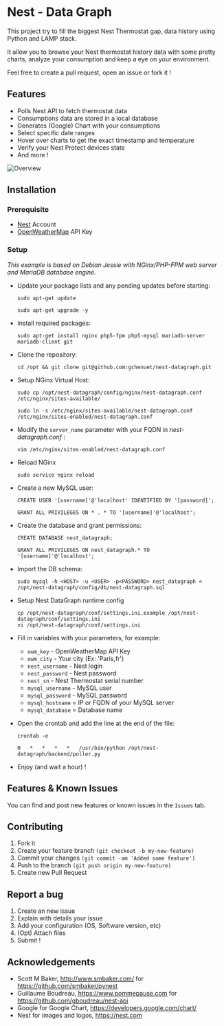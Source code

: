 # Nest - Data Graph

This project try to fill the biggest Nest Thermostat gap, data history using Python and LAMP stack.   

It allow you to browse your Nest thermostat history data with some pretty charts, analyze your consumption and keep a eye on your environment.

Feel free to create a pull request, open an issue or fork it !

## Features

* Polls Nest API to fetch thermostat data
* Consumptions data are stored in a local database
* Generates (Google) Chart with your consumptions
* Select specific date ranges
* Hover over charts to get the exact timestamp and temperature
* Verify your Nest Protect devices state
* And more !

![Overview](https://github.com/gchenuet/nest-datagraph/raw/master/README/nest-datagraph.jpg "Overview")   

## Installation

### Prerequisite

* [Nest](https://nest.com) Account
* [OpenWeatherMap](http://openweathermap.org/) API Key

### Setup

_This example is based on Debian Jessie with NGinx/PHP-FPM web server and MariaDB database engine._

* Update your package lists and any pending updates before starting:					
			
	```
	sudo apt-get update
	```
			
	```
	sudo apt-get upgrade -y
	```
			
* Install required packages:
			
	```
	sudo apt-get install nginx php5-fpm php5-mysql mariadb-server mariadb-client git
	```
			
* Clone the repository:
	```
	cd /opt && git clone git@github.com:gchenuet/nest-datagraph.git
	```
			
* Setup NGinx Virtual Host:
	```
	sudo cp /opt/nest-datagraph/config/nginx/nest-datagraph.conf /etc/nginx/sites-available/
	```
			
	```
	sudo ln -s /etc/nginx/sites-available/nest-datagraph.conf /etc/nginx/sites-enabled/nest-datagraph.conf
	```
			
* Modify the `server_name` parameter with your FQDN in _nest-datagraph.conf_	:
	```
	vim /etc/nginx/sites-enabled/nest-datagraph.conf
	```
			
* Reload NGinx				
	```
	sudo service nginx reload
	```
			
* Create a new MySQL user:
	```
	CREATE USER '[username]'@'localhost' IDENTIFIED BY '[password]';
	```
			
	```
	GRANT ALL PRIVILEGES ON * . * TO '[username]'@'localhost';
	```
			
* Create the database and grant permissions:
	```
	CREATE DATABASE nest_datagraph;
	```
			
	```
	GRANT ALL PRIVILEGES ON nest_datagraph.* TO '[username]'@'localhost';
	```
			
* Import the DB schema:
	```
	sudo mysql -h <HOST> -u <USER> -p<PASSWORD> nest_datagraph < /opt/nest-datagraph/config/db/nest-datagraph.sql
	```
			
* Setup Nest DataGraph runtime config
	```
	cp /opt/nest-datagraph/conf/settings.ini.example /opt/nest-datagraph/conf/settings.ini
	vi /opt/nest-datagraph/conf/settings.ini
	```
			
* Fill in variables with your parameters, for example:         
    * `owm_key` - OpenWeatherMap API Key
    * `owm_city` - Your city (Ex: 'Paris,fr')
    * `nest_username` - Nest login
    * `nest_password` - Nest password
    * `nest_sn` - Nest Thermostat serial number
    * `mysql_username` - MySQL user
    * `mysql_password` - MySQL password
    * `mysql_hostname` = IP or FQDN of your MySQL server
    * `mysql_database` = Database name
			
* Open the crontab and add the line at the end of the file:
	```
	crontab -e
	```
			
	```
	0   *   *   *   *   /usr/bin/python /opt/nest-datagraph/backend/poller.py
	```
			
* Enjoy (and wait a hour) !
			
## Features & Known Issues

You can find and post new features or known issues in the ``Issues`` tab.

## Contributing     

1. Fork it
2. Create your feature branch ``(git checkout -b my-new-feature)``
3. Commit your changes ``(git commit -am 'Added some feature')``
4. Push to the branch ``(git push origin my-new-feature)``
5. Create new Pull Request

## Report a bug   

1. Create an new issue
2. Explain with details your issue
3. Add your configuration (OS, Software version, etc)
4. (Opt) Attach files
5. Submit !

## Acknowledgements

* Scott M Baker, http://www.smbaker.com/ for https://github.com/smbaker/pynest
* Guillaume Boudreau, https://www.pommepause.com for https://github.com/gboudreau/nest-api
* Google for Google Chart, https://developers.google.com/chart/
* Nest for images and logos, https://nest.com
